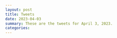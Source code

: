 ```yaml
---
layout: post
title: Tweets
date: 2023-04-03
summary: These are the tweets for April 3, 2023.
categories:
---
```



